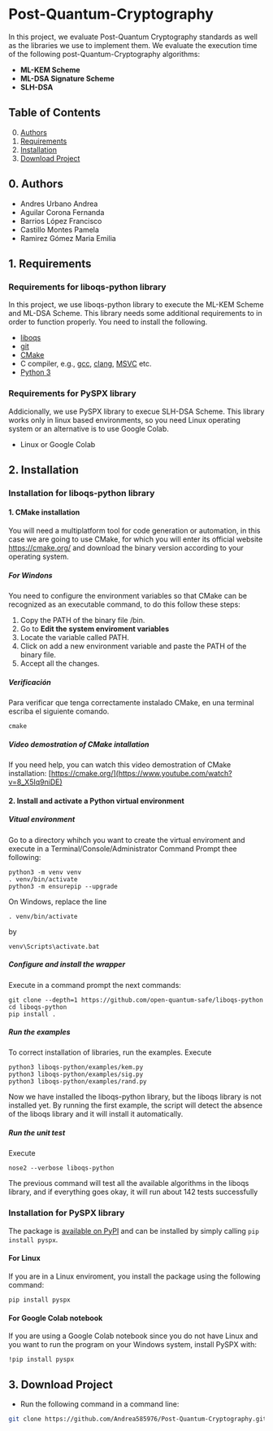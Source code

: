 # Post-Quantum-Cryptography
In this project, we evaluate Post-Quantum Cryptography standards as well as the libraries we use to implement them. We evaluate the execution time of the following post-Quantum-Cryptography algorithms:
<ul>
  <li><b>ML-KEM Scheme</b></li>
  <li><b>ML-DSA Signature Scheme</b></li>
  <li><b>SLH-DSA</b></li>
</ul>

## Table of Contents

0. [Authors](#authors)
1. [Requirements](#requirements)
2. [Installation](#installation)
3. [Download Project](#download-project)

## 0. Authors <a name="authors"></a>

- Andres Urbano Andrea
- Aguilar Corona Fernanda
- Barrios López Francisco
- Castillo Montes Pamela
- Ramirez Gómez Maria Emilia

## 1. Requirements <a name="requirements"></a>
### Requirements for liboqs-python library
In this project, we use liboqs-python library to execute the ML-KEM Scheme and ML-DSA Scheme. This library needs some additional requirements to in order to function properly. You need to install the following. 
- [liboqs](https://github.com/open-quantum-safe/liboqs)
- [git](https://git-scm.com/)
- [CMake](https://cmake.org/)
- C compiler,
  e.g., [gcc](https://gcc.gnu.org/), [clang](https://clang.llvm.org),
  [MSVC](https://visualstudio.microsoft.com/vs/) etc.
- [Python 3](https://www.python.org/)

### Requirements for PySPX library
Addicionally, we use PySPX library to execue SLH-DSA Scheme. This library works only in linux based environments, so you need Linux operating system or an alternative is to use Google Colab.
- Linux or Google Colab

## 2. Installation
### Installation for liboqs-python library
#### 1. CMake installation
You will need a multiplatform tool for code generation or automation, in this case we are going to use CMake, for which you will enter its official website  <a>https://cmake.org/</a> and download the binary version according to your operating system.

#####  For Windons
You need to configure the environment variables so that CMake can be recognized as an executable command, to do  this follow these steps:
1. Copy the PATH of the binary file /bin.
2. Go to <b>Edit the system enviroment variables</b>
3. Locate the variable called PATH.
4. Click on add a new environment variable and paste the PATH of the binary file.
5. Accept all the changes.

##### Verificación
Para verificar que tenga correctamente instalado CMake, en una terminal escriba el siguiente comando.
```shell
cmake
```
##### Video demostration of CMake intallation
If you need help, you can watch this video demostration of CMake installation: <a>[https://cmake.org/](https://www.youtube.com/watch?v=8_X5Iq9niDE)</a> 

#### 2. Install and activate a Python virtual environment
##### Vitual environment
Go to a directory whihch you want to create the virtual enviroment and execute in a Terminal/Console/Administrator Command Prompt thee following:

```shell
python3 -m venv venv
. venv/bin/activate
python3 -m ensurepip --upgrade
```

On Windows, replace the line

```shell
. venv/bin/activate
```

by

```shell
venv\Scripts\activate.bat
```

##### Configure and install the wrapper
Execute in a command prompt the next commands:

```shell
git clone --depth=1 https://github.com/open-quantum-safe/liboqs-python
cd liboqs-python
pip install .
```

##### Run the examples
To correct installation of libraries, run the examples. Execute

```shell
python3 liboqs-python/examples/kem.py
python3 liboqs-python/examples/sig.py
python3 liboqs-python/examples/rand.py
```
Now we have installed the liboqs-python library, but the liboqs library is not installed yet.
By running the first example, the script will detect the absence of the liboqs library and it
will install it automatically.

##### Run the unit test
Execute

```shell
nose2 --verbose liboqs-python
```

The previous command will test all the available algorithms in the liboqs library, and if
everything goes okay, it will run about 142 tests successfully

### Installation for PySPX library
The package is [available on PyPI](https://pypi.org/project/PySPX/) and can be installed by simply calling `pip install pyspx`. 

#### For Linux
If you are in a Linux enviroment, you install the package using the following command:
```shell
pip install pyspx
```

#### For Google Colab notebook
If you are using a Google Colab notebook since you do not have Linux and you want to run the program on your Windows system, install PySPX with:
```shell
!pip install pyspx
```

## 3. Download Project <a name="download-project"></a>
- Run the following command in a command line:

```bash
git clone https://github.com/Andrea585976/Post-Quantum-Cryptography.git
```
